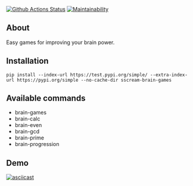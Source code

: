 [![Github Actions Status](https://github.com/sscream/python-project-lvl1/workflows/Python%20CI/badge.svg)](https://github.com/sscream/python-project-lvl1/actions)
[![Maintainability](https://api.codeclimate.com/v1/badges/75a01bc8fcda78de255c/maintainability)](https://codeclimate.com/github/sscream/python-project-lvl1/maintainability)

## About

Easy games for improving your brain power.

## Installation

```
pip install --index-url https://test.pypi.org/simple/ --extra-index-url https://pypi.org/simple --no-cache-dir sscream-brain-games
```

## Available commands

* brain-games
* brain-calc
* brain-even
* brain-gcd
* brain-prime
* brain-progression

## Demo

[![asciicast](https://asciinema.org/a/hEzZArORaHl5NfOhHlw21tDE9.svg)](https://asciinema.org/a/hEzZArORaHl5NfOhHlw21tDE9)